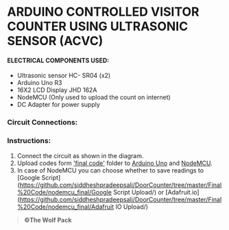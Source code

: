 # <b>ARDUINO CONTROLLED VISITOR COUNTER USING ULTRASONIC SENSOR  (ACVC)      </b>                                                      
 
 


#### ELECTRICAL COMPONENTS USED:
*	Ultrasonic sensor HC- SR04 (x2)
*	Arduino Uno R3
*	16X2 LCD Display JHD 162A
*	NodeMCU (Only used to upload the count on internet)
*	DC Adapter for power supply



### Circuit Connections:


### Instructions:

1. Connect the circuit as shown in the diagram.
1. Upload codes form ['final code'](https://github.com/siddheshpradeepsali/DoorCounter/tree/master/Final%20Code) folder to [Arduino Uno](https://github.com/siddheshpradeepsali/DoorCounter/blob/master/Final%20Code/arduino_final/arduino_final.ino) and [NodeMCU](https://github.com/siddheshpradeepsali/DoorCounter/tree/master/Final%20Code/nodemcu_final/).
1. In case of NodeMCU you can choose whether to save readings to [Google Script](https://github.com/siddheshpradeepsali/DoorCounter/tree/master/Final%20Code/nodemcu_final/Google Script Upload/) or [Adafruit.io](https://github.com/siddheshpradeepsali/DoorCounter/tree/master/Final%20Code/nodemcu_final/Adafruit IO Upload/)

> **©The Wolf Pack**

